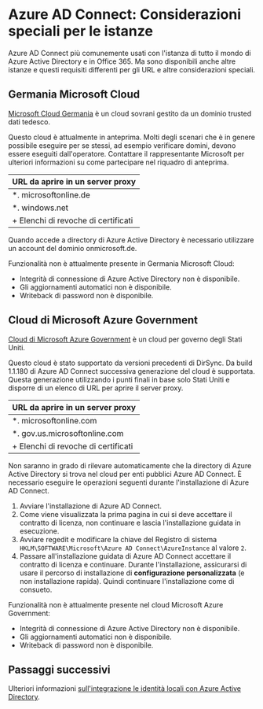 <properties
    pageTitle="Azure AD Connect: Istanze del servizio di sincronizzazione | Microsoft Azure"
    description="Questa pagina documenti considerazioni speciali per le istanze di Azure Active Directory."
    services="active-directory"
    documentationCenter=""
    authors="andkjell"
    manager="femila"
    editor=""/>

<tags
    ms.service="active-directory"
    ms.workload="identity"
    ms.tgt_pltfrm="na"
    ms.devlang="na"
    ms.topic="article"
    ms.date="06/27/2016"
    ms.author="billmath"/>

# <a name="azure-ad-connect-special-considerations-for-instances"></a>Azure AD Connect: Considerazioni speciali per le istanze
Azure AD Connect più comunemente usati con l'istanza di tutto il mondo di Azure Active Directory e in Office 365. Ma sono disponibili anche altre istanze e questi requisiti differenti per gli URL e altre considerazioni speciali.

## <a name="microsoft-cloud-germany"></a>Germania Microsoft Cloud
[Microsoft Cloud Germania](http://www.microsoft.de/cloud-deutschland) è un cloud sovrani gestito da un dominio trusted dati tedesco.

Questo cloud è attualmente in anteprima. Molti degli scenari che è in genere possibile eseguire per se stessi, ad esempio verificare domini, devono essere eseguiti dall'operatore. Contattare il rappresentante Microsoft per ulteriori informazioni su come partecipare nel riquadro di anteprima.

URL da aprire in un server proxy |
--- |
\*. microsoftonline.de |
\*. windows.net |
+ Elenchi di revoche di certificati |

Quando accede a directory di Azure Active Directory è necessario utilizzare un account del dominio onmicrosoft.de.

Funzionalità non è attualmente presente in Germania Microsoft Cloud:

- Integrità di connessione di Azure Active Directory non è disponibile.
- Gli aggiornamenti automatici non è disponibile.
- Writeback di password non è disponibile.

## <a name="microsoft-azure-government-cloud"></a>Cloud di Microsoft Azure Government
[Cloud di Microsoft Azure Government](https://azure.microsoft.com/features/gov/) è un cloud per governo degli Stati Uniti.

Questo cloud è stato supportato da versioni precedenti di DirSync. Da build 1.1.180 di Azure AD Connect successiva generazione del cloud è supportata. Questa generazione utilizzando i punti finali in base solo Stati Uniti e disporre di un elenco di URL per aprire il server proxy.

URL da aprire in un server proxy |
--- |
\*. microsoftonline.com |
\*. gov.us.microsoftonline.com |
+ Elenchi di revoche di certificati |

Non saranno in grado di rilevare automaticamente che la directory di Azure Active Directory si trova nel cloud per enti pubblici Azure AD Connect. È necessario eseguire le operazioni seguenti durante l'installazione di Azure AD Connect.

1. Avviare l'installazione di Azure AD Connect.
2. Come viene visualizzata la prima pagina in cui si deve accettare il contratto di licenza, non continuare e lascia l'installazione guidata in esecuzione.
3. Avviare regedit e modificare la chiave del Registro di sistema `HKLM\SOFTWARE\Microsoft\Azure AD Connect\AzureInstance` al valore `2`.
4. Passare all'installazione guidata di Azure AD Connect accettare il contratto di licenza e continuare. Durante l'installazione, assicurarsi di usare il percorso di installazione di **configurazione personalizzata** (e non installazione rapida). Quindi continuare l'installazione come di consueto.

Funzionalità non è attualmente presente nel cloud Microsoft Azure Government:

- Integrità di connessione di Azure Active Directory non è disponibile.
- Gli aggiornamenti automatici non è disponibile.
- Writeback di password non è disponibile.

## <a name="next-steps"></a>Passaggi successivi
Ulteriori informazioni [sull'integrazione le identità locali con Azure Active Directory](active-directory-aadconnect.md).
